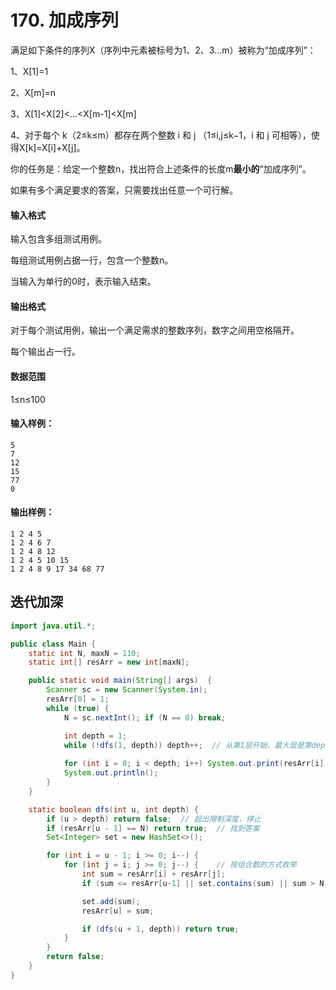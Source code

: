 # 170. 加成序列

满足如下条件的序列X（序列中元素被标号为1、2、3…m）被称为“加成序列”：

1、X[1]=1

2、X[m]=n

3、X[1]<X[2]<…<X[m-1]<X[m]

4、对于每个 k（2≤k≤m）都存在两个整数 i 和 j （1≤i,j≤k−1，i 和 j 可相等），使得X[k]=X[i]+X[j]。

你的任务是：给定一个整数n，找出符合上述条件的长度m**最小的**“加成序列”。

如果有多个满足要求的答案，只需要找出任意一个可行解。

#### 输入格式

输入包含多组测试用例。

每组测试用例占据一行，包含一个整数n。

当输入为单行的0时，表示输入结束。

#### 输出格式

对于每个测试用例，输出一个满足需求的整数序列，数字之间用空格隔开。

每个输出占一行。

#### 数据范围

1≤n≤100

#### 输入样例：

```
5
7
12
15
77
0
```

#### 输出样例：

```
1 2 4 5
1 2 4 6 7
1 2 4 8 12
1 2 4 5 10 15
1 2 4 8 9 17 34 68 77
```



## 迭代加深

```java
import java.util.*;

public class Main {
    static int N, maxN = 110;
    static int[] resArr = new int[maxN];

    public static void main(String[] args)  {
        Scanner sc = new Scanner(System.in);
        resArr[0] = 1;
        while (true) {
            N = sc.nextInt(); if (N == 0) break;

            int depth = 1;
            while (!dfs(1, depth)) depth++;  // 从第1层开始，最大层是第depth层
            
            for (int i = 0; i < depth; i++) System.out.print(resArr[i] + " ");
            System.out.println();
        }
    }

    static boolean dfs(int u, int depth) {
        if (u > depth) return false;  // 超出限制深度，停止
        if (resArr[u - 1] == N) return true;  // 找到答案
        Set<Integer> set = new HashSet<>();

        for (int i = u - 1; i >= 0; i--) {
            for (int j = i; j >= 0; j--) {    // 按组合数的方式枚举
                int sum = resArr[i] + resArr[j];
                if (sum <= resArr[u-1] || set.contains(sum) || sum > N) continue;

                set.add(sum);
                resArr[u] = sum;

                if (dfs(u + 1, depth)) return true;
            }
        }
        return false;
    }
}
```
